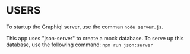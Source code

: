 # USERS 

To startup the Graphiql server, use the comman `node server.js`.

This app uses "json-server" to create a mock database. 
To serve up this database, use the following command: `npm run json:server`